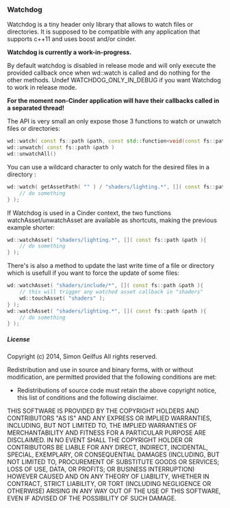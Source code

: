 ### Watchdog

Watchdog is a tiny header only library that allows to watch files or directories. It is supposed to be  compatible with any application that supports c++11 and uses boost and/or cinder. 

**Watchdog is currently a work-in-progress.**

By default watchdog is disabled in release mode and will only execute the provided callback once when wd::watch is called and do nothing for the other methods. Undef WATCHDOG_ONLY_IN_DEBUG if you want Watchdog to work in release mode.
 
**For the moment non-Cinder application will have their callbacks called in a separated thread!**

The API is very small an only expose those 3 functions to watch or unwatch files or directories:

``` c++
wd::watch( const fs::path &path, const std::function<void(const fs::path&)> &callback )
wd::unwatch( const fs::path &path )
wd::unwatchAll()
```

You can use a wildcard character to only watch for the desired files in a directory :
 
``` c++
wd::watch( getAssetPath( "" ) / "shaders/lighting.*", []( const fs::path &path ){
	// do something
} );
```
 
If Watchdog is used in a Cinder context, the two functions watchAsset/unwatchAsset are available as shortcuts, making the previous example shorter:

``` c++
wd::watchAsset( "shaders/lighting.*", []( const fs::path &path ){
	// do something
} );
```

There's is also a method to update the last write time of a file or directory which is usefull if you want to force the update of some files:

``` c++
wd::watchAsset( "shaders/include/*", []( const fs::path &path ){
	// this will trigger any watched asset callback in "shaders"
	wd::touchAsset( "shaders" );
} );
wd::watchAsset( "shaders/lighting.*", []( const fs::path &path ){
	// do something
} );
```

##### License

 Copyright (c) 2014, Simon Geilfus
 All rights reserved.
 
 Redistribution and use in source and binary forms, with or without modification, are permitted provided that
 the following conditions are met:
 
 * Redistributions of source code must retain the above copyright notice, this list of conditions and
 the following disclaimer.
 
 THIS SOFTWARE IS PROVIDED BY THE COPYRIGHT HOLDERS AND CONTRIBUTORS "AS IS" AND ANY EXPRESS OR IMPLIED
 WARRANTIES, INCLUDING, BUT NOT LIMITED TO, THE IMPLIED WARRANTIES OF MERCHANTABILITY AND FITNESS FOR A
 PARTICULAR PURPOSE ARE DISCLAIMED. IN NO EVENT SHALL THE COPYRIGHT HOLDER OR CONTRIBUTORS BE LIABLE FOR
 ANY DIRECT, INDIRECT, INCIDENTAL, SPECIAL, EXEMPLARY, OR CONSEQUENTIAL DAMAGES (INCLUDING, BUT NOT LIMITED
 TO, PROCUREMENT OF SUBSTITUTE GOODS OR SERVICES; LOSS OF USE, DATA, OR PROFITS; OR BUSINESS INTERRUPTION)
 HOWEVER CAUSED AND ON ANY THEORY OF LIABILITY, WHETHER IN CONTRACT, STRICT LIABILITY, OR TORT (INCLUDING
 NEGLIGENCE OR OTHERWISE) ARISING IN ANY WAY OUT OF THE USE OF THIS SOFTWARE, EVEN IF ADVISED OF THE
 POSSIBILITY OF SUCH DAMAGE.
